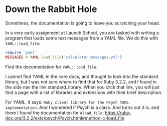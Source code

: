 # Down the Rabbit Hole
Sometimes, the documentation is going to leave you scratching your head.

In a very early assignment at Launch School, you are tasked with writing a
program that loads some text messages from a YAML file. We do this with
`YAML::load_file`:

```ruby
require 'yaml'
MESSAGES = YAML.load_file('calculator_messages.yml')
```

Find the documentation for `YAML::load_file`.

I cannot find YAML in the core docs, and thought to look into the standard
library, but I was not sure where to find that for Ruby 3.2.2, and I found in
the side nav the link standard_library. When you click that link, you will just
find a page with a list of libraries and extensions with their brief description.

For YAML, it says: `Ruby client library for the Psych YAML implementation`.
And I wondered if Psych is a class. And turns out it is. and there I found the
documentation for `#load_file`: 
https://ruby-doc.org/3.2.2/exts/psych/Psych.html#method-c-load_file

